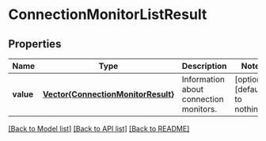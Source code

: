 # ConnectionMonitorListResult


## Properties
Name | Type | Description | Notes
------------ | ------------- | ------------- | -------------
**value** | [**Vector{ConnectionMonitorResult}**](ConnectionMonitorResult.md) | Information about connection monitors. | [optional] [default to nothing]


[[Back to Model list]](../README.md#models) [[Back to API list]](../README.md#api-endpoints) [[Back to README]](../README.md)


